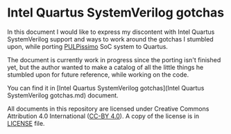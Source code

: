 # Intel Quartus SystemVerilog gotchas

In this document I would like to express my discontent with Intel Quartus SystemVerilog support and ways to work around the gotchas I stumbled upon, while porting [PULPissimo](https://github.com/pulp-platform/pulpissimo/) SoC system to Quartus.

The document is currently work in progress since the porting isn't finished yet, but the author wanted to make a catalog of all the little things he stumbled upon for future reference, while working on the code.

You can find it in [Intel Quartus SystemVerilog gotchas](Intel Quartus SystemVerilog gotchas.md) document.

All documents in this repository are licensed under Creative Commons Attribution 4.0 International ([CC-BY 4.0](https://creativecommons.org/licenses/by/4.0/deed)). A copy of the license is in [LICENSE](LICENSE.md) file.

